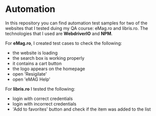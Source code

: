 # Automation

In this repository you can find automation test samples for two of the websites that I tested duing my QA course: eMag.ro and libris.ro. The technologies that I used are **WebdriverIO** and **NPM**.

For **eMag.ro**, I created test cases to check the following:
- the website is loading
- the search box is working properly
- it contains a cart button
- the logo appears on the homepage
- open 'Resigilate'
- open 'eMAG Help'

For **libris.ro** I tested the following:
- login with correct credentials
- login with incorrect credentials
- 'Add to favorites' button and check if the item was added to the list
